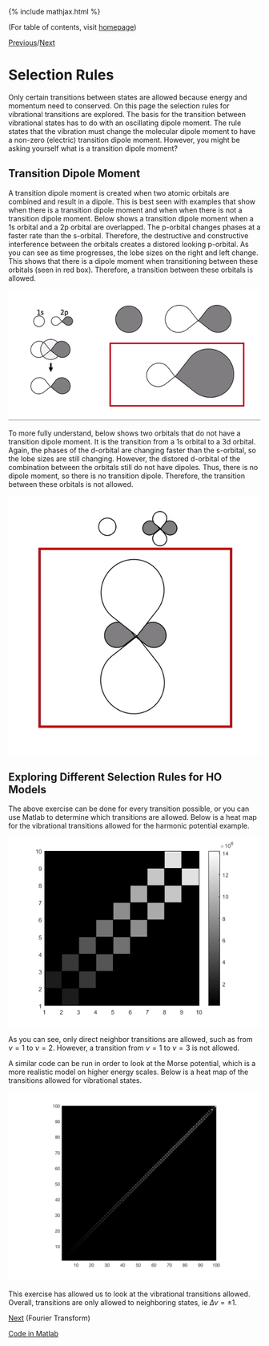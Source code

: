 {% include mathjax.html %}

(For table of contents, visit [homepage](/README.md))

[Previous](/HO.md)/[Next](/fourier_transform.md)

# Selection Rules

Only certain transitions between states are allowed because energy and momentum need to conserved. On this page the selection rules for vibrational transitions are explored. The basis for the transition between vibrational states has to do with an oscillating dipole moment. The rule states that the vibration must change the molecular dipole moment to have a non-zero (electric) transition dipole moment. However, you might be asking yourself what is a transition dipole moment? 

## Transition Dipole Moment

A transition dipole moment is created when two atomic orbitals are combined and result in a dipole. This is best seen with examples that show when there is a transition dipole moment and when when there is not a transition dipole moment. Below shows a transition dipole moment when a 1s orbital and a 2p orbital are overlapped. The p-orbital changes phases at a faster rate than the s-orbital. Therefore, the destructive and constructive interference between the orbitals creates a distored looking p-orbital. As you can see as time progresses, the lobe sizes on the right and left change. This shows that there is a dipole moment when transitioning between these orbitals (seen in red box). Therefore, a transition between these orbitals is allowed.

![transitiondipole](/yes.gif)

To more fully understand, below shows two orbitals that do not have a transition dipole moment. It is the transition from a 1s orbital to a 3d orbital. Again, the phases of the d-orbital are changing faster than the s-orbital, so the lobe sizes are still changing. However, the distored d-orbital of the combination between the orbitals still do not have dipoles. Thus, there is no dipole moment, so there is no transition dipole. Therefore, the transition between these orbitals is not allowed.

![nodipole](/no.gif)

## Exploring Different Selection Rules for HO Models

The above exercise can be done for every transition possible, or you can use Matlab to determine which transitions are allowed. Below is a heat map for the vibrational transitions allowed for the harmonic potential example. 

![HO_prob](/HO.prob_10.png)

As you can see, only direct neighbor transitions are allowed, such as from $\nu = 1$ to $\nu = 2$. However, a transition from $\nu = 1$ to $\nu = 3$ is not allowed. 

A similar code can be run in order to look at the Morse potential, which is a more realistic model on higher energy scales. Below is a heat map of the transitions allowed for vibrational states.

![morse_pot](/morse_pot.png)

This exercise has allowed us to look at the vibrational transitions allowed. Overall, transitions are only allowed to neighboring states, ie $\Delta \nu = \pm 1$.

[Next](/fourier_transform.md) (Fourier Transform)

[Code in Matlab](/selection_rulescode.md)
